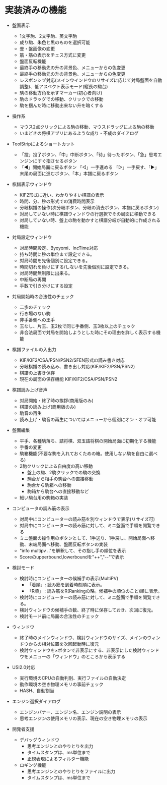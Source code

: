 ﻿# 実装済みの機能

- 盤面表示
	- 1文字駒、2文字駒、英文字駒
	- 成り駒、朱色と黒のものを選択可能
	- 畳・盤画像の変更
	- 筋・筋の表示をチェス方式に変更
	- 盤面反転機能
	- 最終手の移動先の升の背景色、メニューからの色変更
	- 最終手の移動元の升の背景色、メニューからの色変更
	- レスポンシブ対応(メインウインドウのリサイズに応じて対局盤面を自動調整)、低アスペクト表示モード(縦長の駒台)
	- 駒の移動方角を示すマーカー(初心者向け)
	- 駒のドラッグでの移動、クリックでの移動
	- 駒を掴んだ時に移動出来ない升を暗くする

- 操作系
	- マウス2点クリックによる駒の移動、マウスドラッグによる駒の移動
	- いまどきの将棋アプリにあるような成り・不成のダイアログ

- ToolStripによるショートカット
	- 「投」投了ボタン、「中」中断ボタン、「待」待ったボタン、「急」思考エンジンにすぐ指させるボタン
	- 「◀」開始局面に戻るボタン 「◁」一手進める 「▷」一手戻す、「▶」末尾の局面に進むボタン、「本」本譜に戻るボタン

- 棋譜表示ウィンドウ
	- KIF2形式に近い、わかりやすい棋譜の表示
	- 時間、分、秒の形式での消費時間表示
	- 分岐棋譜の操作(次分岐ボタン、分岐の消去ボタン、本譜に戻るボタン)
	- 対局していない時に棋譜ウィンドウの行選択でその局面に移動できる
	- 対局していない時、盤上の駒を動かすと棋譜分岐が自動的に作成される機能

- 対局設定ウィンドウ
	- 対局時間設定、Byoyomi、IncTime対応
	- 持ち時間に秒の単位まで設定できる。
	- 対局時間を先後個別に設定できる。
	- 時間切れを負けにする/しないを先後個別に設定できる。
	- 対局時間無制限に出来る。
	- 中断局の再開
	- 手数で引き分けにする設定

- 対局開始時の合法性のチェック
	- 二歩のチェック
	- 行き場のない駒
	- 非手番側への王手
	- 玉なし、片玉、玉2枚で同じ手番側、玉3枚以上のチェック
	- 非合法局面で対局を開始しようとした時にその理由を詳しく表示する機能

- 棋譜ファイルの入出力
	- KIF/KIF2/CSA/PSN/PSN2/SFEN形式の読み書き対応
	- 分岐棋譜の読み込み、書き出し対応(KIF/KIF2/PSN/PSN2)
	- 棋譜の上書き保存
	- 現在の局面の保存機能 KIF/KIF2/CSA/PSN/PSN2

- 棋譜読み上げ音声
	- 対局開始・終了時の挨拶(商用版のみ)
	- 棋譜の読み上げ(商用版のみ)
	- 駒音の再生
	- 読み上げ・駒音の再生についてはメニューから個別にオン・オフ可能

- 盤面編集
	- 平手、各種駒落ち、詰将棋、双玉詰将棋の開始局面に初期化する機能
	- 手番の変更
	- 駒箱機能(不要な駒を入れておくための箱。使用しない駒を自由に選べる)
	- 2駒クリックによる自由度の高い移動
		- 盤上の駒、2駒クリックでの駒の交換
		- 駒台から相手の駒台への直接移動
		- 駒台から駒箱への移動
		- 駒箱から駒台への直接移動など
	- 細い駒台用の駒箱の実装

- コンピュータの読み筋の表示
	- 対局中にコンピューターの読み筋を別ウィンドウで表示(リサイズ可)
	- 対局中にコンピューターの読み筋に対して、ミニ盤面で手順を閲覧できる
	- ミニ盤面の操作用のボタンとして、1手送り、1手戻し、開始局面へ移動、末端局面へ移動、盤面反転ボタンの実装
	- "info multipv .."を解釈して、その指し手の順位を表示
	- Scoreのupperbound,lowerboundを"++","--"で表示

- 検討モード
	- 検討時にコンピューターの候補手の表示(MultiPV)
		- 「着順」: 読み筋を到着時刻順に表示。
		- 「R順」 : 読み筋をR(Rankingの略。候補手の順位のこと)順に表示。
	- 検討時にコンピューターの読み筋に対して、ミニ盤面で手順を閲覧できる。
	- 検討ウィンドウの候補手の数、終了時に保存しておき、次回に復元。
	- 検討モード前に局面の合法性のチェック

- ウィンドウ
	- 終了時のメインウィンドウ、検討ウィンドウのサイズ、メインのウィンドウからの相対位置を次回起動時に復元
	- 検討ウィンドウを×ボタンで非表示にする、非表示にした検討ウィンドウをメニューの「ウィンドウ」のところから表示する

- USI2.0対応
	- 実行環境のCPUの自動判別、実行ファイルの自動決定
	- 動作環境の空き物理メモリの事前チェック
	- HASH、自動割当

- エンジン選択ダイアログ
	- エンジンバナー、エンジン名、エンジン説明の表示
	- 思考エンジンの使用メモリの表示、現在の空き物理メモリの表示

- 開発者支援
	- デバッグウィンドウ
		- 思考エンジンとのやりとりを出力
		- タイムスタンプは、ms単位まで
		- 正規表現によるフィルター機能
	- ロギング機能
		- 思考エンジンとのやりとりをファイルに出力
		- タイムスタンプは、ms単位まで
